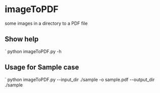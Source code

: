 # imageToPDF
some images in a directory to a PDF file

## Show help
` python imageToPDF.py -h

## Usage for Sample case
` python imageToPDF.py --input_dir ./sample -o sample.pdf --output_dir ./sample
